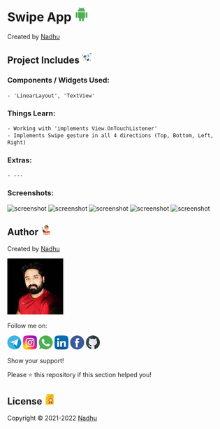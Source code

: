 # Swipe App [<img src="https://github.com/iamnadhu/Android/blob/master/Resources/android-icon.png">](https://github.com/iamnadhu/Android/tree/master/Advance/Swipe%20App)
Created by [Nadhu](https://linktr.ee/iamnadhu)


## Project Includes [<img src="https://github.com/iamnadhu/Android/blob/master/Resources/projects-icon.png">](https://github.com/iamnadhu/Android/tree/master/Advance/Swipe%20App)

### Components / Widgets Used:
```
- 'LinearLayout', 'TextView'
```

### Things Learn:
```
- Working with 'implements View.OnTouchListener'
- Implements Swipe gesture in all 4 directions (Top, Bottom, Left, Right)
```

### Extras:
```
- ---
```

### Screenshots:
![screenshot](https://github.com/iamnadhu/n14-android/blob/master/Sessions/Swipe%20App/Screenshots/01.jpg)
![screenshot](https://github.com/iamnadhu/n14-android/blob/master/Sessions/Swipe%20App/Screenshots/02.jpg)
![screenshot](https://github.com/iamnadhu/n14-android/blob/master/Sessions/Swipe%20App/Screenshots/03.jpg)
![screenshot](https://github.com/iamnadhu/n14-android/blob/master/Sessions/Swipe%20App/Screenshots/04.jpg)
![screenshot](https://github.com/iamnadhu/n14-android/blob/master/Sessions/Swipe%20App/Screenshots/05.jpg)


## Author [<img src="https://github.com/iamnadhu/Android/blob/master/Resources/auther-icon.png">](https://linktr.ee/iamnadhu)
Created by [Nadhu](https://linktr.ee/iamnadhu)

[<img src="https://github.com/iamnadhu/Android/blob/master/Resources/nadhu-icon.jpg">](https://linktr.ee/iamnadhu)

Follow me on: 

[<img src="https://github.com/iamnadhu/Android/blob/master/Resources/telegram-icon.png">](https://t.me/iamnadhu)
[<img src="https://github.com/iamnadhu/Android/blob/master/Resources/instagram-icon.png">](https://www.instagram.com/iamnadhu/)
[<img src="https://github.com/iamnadhu/Android/blob/master/Resources/whatsapp-icon.png">](https://api.whatsapp.com/send?phone=917293451396&lang=en)
[<img src="https://github.com/iamnadhu/Android/blob/master/Resources/linkedin-icon.png">](https://www.linkedin.com/in/iamnadhu/)
[<img src="https://github.com/iamnadhu/Android/blob/master/Resources/facebook-icon.png">](https://www.facebook.com/iamnadhu/)
[<img src="https://github.com/iamnadhu/Android/blob/master/Resources/github-icon.png">](https://github.com/iamnadhu)


Show your support!

Please ⭐️   this repository if this section helped you!


## License [<img src="https://github.com/iamnadhu/Android/blob/master/Resources/license-icon.png">](https://github.com/iamnadhu/Android/tree/master/Advance/Swipe%20App)
Copyright © 2021-2022 [Nadhu](https://linktr.ee/iamnadhu)
